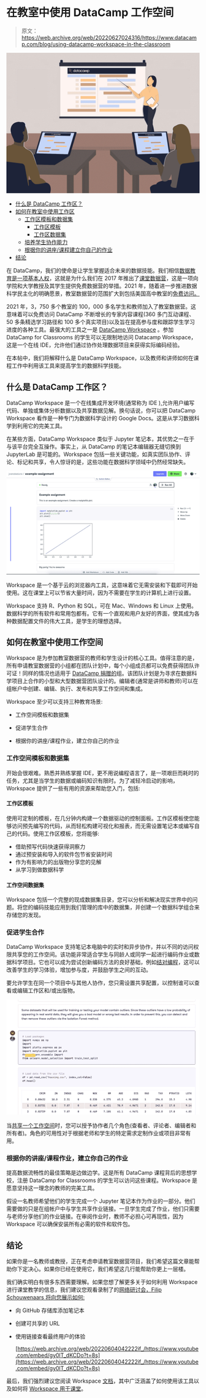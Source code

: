 # 在教室中使用 DataCamp 工作空间

> 原文：<https://web.archive.org/web/20220627024316/https://www.datacamp.com/blog/using-datacamp-workspace-in-the-classroom>

![](img/07d915296f17862bb06074acf3b5de05.png)

*   [什么是 DataCamp 工作区？](#what-is-datacamp-workspace?)
*   [如何在教室中使用工作区](#how-to-use-workspace-in-the-classroom)
    *   [工作区模板和数据集](#workspace-templates-and-datasets)
        *   [工作区模板](workspace-templates)
        *   [工作区数据集](#workspace-datasets)
    *   [培养学生协作能力](#foster-student-collaboration)
    *   [根据你的讲座/课程建立你自己的作业](#build-your-own-assignments-based-on-your-lectures/coursework)
*   [结论](#conclusion)

在 DataCamp，我们的使命是让学生掌握适合未来的数据技能。我们相信[数据教育是一项基本人权](https://web.archive.org/web/20220604042222/https://www.datacamp.com/blog/data-education-is-a-basic-human-right-freely-supporting-300000-students)，这就是为什么我们在 2017 年推出了[课堂数据营](https://web.archive.org/web/20220604042222/https://www.datacamp.com/groups/classrooms)，这是一项向学院和大学教授及其学生提供免费数据营的举措。2021 年，随着进一步推进数据科学民主化的明确愿景，教室数据营的范围扩大到包括美国高中教室的[免费访问。](https://web.archive.org/web/20220604042222/https://www.datacamp.com/blog/high-school-teachers-and-their-students-now-have-free-access-to-datacamp-for-classrooms)

2021 年，3，750 多个教室的 100，000 多名学生和教师加入了教室数据营。这意味着可以免费访问 DataCamp 不断增长的专家内容课程(360 多门互动课程、50 多条精选学习路径和 100 多个真实项目)以及旨在提高参与度和跟踪学生学习进度的各种工具。最强大的工具之一是 [DataCamp Workspace](https://web.archive.org/web/20220604042222/https://www.datacamp.com/workspace) 。参加 DataCamp for Classrooms 的学生可以无限制地访问 Datacamp Workspace，这是一个在线 IDE，允许他们通过协作处理数据项目来获得实际编码经验。

在本帖中，我们将解释什么是 DataCamp Workspace，以及教师和讲师如何在课程工作中利用该工具来提高学生的数据科学技能。

## 什么是 DataCamp 工作区？

DataCamp Workspace 是一个在线集成开发环境(通常称为 IDE ),允许用户编写代码、单独或集体分析数据以及共享数据见解。换句话说，你可以把 DataCamp Workspace 看作是一种专门为数据科学设计的 Google Docs。这是从学习数据科学到利用它的完美工具。

在某些方面，DataCamp Workspace 类似于 Jupyter 笔记本，其优势之一在于与该平台完全互操作。事实上，从 DataCamp 的笔记本编辑器无缝切换到 JupyterLab 是可能的。Workspace 包括一些关键功能，如真实团队协作、评论、标记和共享，令人惊讶的是，这些功能在数据科学领域中仍然经常缺失。

![](img/fdb390aaa59e9c534266f20c6077e4d9.png)

Workspace 是一个基于云的浏览器内工具，这意味着它无需安装和下载即可开始使用。这在课堂上可以节省大量时间，因为不需要在学生的计算机上进行设置。

Workspace 支持 R、Python 和 SQL，可在 Mac、Windows 和 Linux 上使用。数据科学的所有软件和常用包都有。它有一个直观和用户友好的界面，使其成为各种数据配置文件的伟大工具，是学生的理想选择。

## 如何在教室中使用工作空间

Workspace 是为参加教室数据营的教师和学生设计的核心工具。值得注意的是，所有申请教室数据营的小组都在团队计划中，每个小组成员都可以免费获得团队许可证！同样的情况也适用于 [DataCamp 捐赠的](https://web.archive.org/web/20220604042222/https://www.datacamp.com/donates)组。该团队计划是为寻求在数据科学项目上合作的小型和大型数据营团队设计的。编辑者(通常是讲师和教师)可以在组帐户中创建、编辑、执行、发布和共享工作空间和集成。

Workspace 至少可以支持三种教育场景:

*   工作空间模板和数据集

*   促进学生合作

*   根据你的讲座/课程作业，建立你自己的作业

### 工作空间模板和数据集

开始会很艰难。熟悉并熟练掌握 IDE，更不用说编程语言了，是一项艰巨而耗时的任务，尤其是当学生的数据或编码知识有限时。为了减轻冷启动的影响，Workspace 提供了一些有用的资源来帮助您入门，包括:

#### 工作区模板

使用可定制的模板，在几分钟内构建一个数据驱动的控制面板。工作区模板使您能够访问预先编写的代码，从而轻松构建可视化和报表，而无需设置笔记本或编写自己的代码。使用工作区模板，您将能够:

*   借助预写代码快速获得洞察力
*   通过预安装和导入的软件包节省安装时间
*   作为有影响力的出版物分享您的见解
*   从学习到做数据科学

#### 工作空间数据集

Workspace 包括一个完整的现成数据集目录，您可以分析和解决现实世界中的问题。将您的编码技能应用到我们管理的库中的数据集，并创建一个数据科学组合来存储您的发现。

### 促进学生合作

DataCamp Workspace 支持笔记本电脑中的实时和异步协作，并以不同的访问权限共享您的工作空间。该功能非常适合学生与同龄人或同学一起进行编码作业或数据科学项目。它也可以成为尝试创新编码方法的良好基础，例如[结对编程](https://web.archive.org/web/20220604042222/https://en.wikipedia.org/wiki/Pair_programming)，这可以改善学生的学习体验，增加参与度，并鼓励学生之间的互动。

要允许学生在同一个项目中与其他人协作，您只需设置共享配置，以控制谁可以查看或编辑工作区和/或出版物。

![](img/02c0cb876f4bff8ab545d9863ff85f9b.png)

当[共享一个工作空间](https://web.archive.org/web/20220604042222/https://workspace-docs.datacamp.com/work/sharing-a-workspace)时，您可以授予协作者几个角色(查看者、评论者、编辑者和所有者)。角色的可用性对于根据老师和学生的特定需求定制作业或项目非常有用。

### 根据你的讲座/课程作业，建立你自己的作业

提高数据流畅性的最佳策略是边做边学。这是所有 DataCamp 课程背后的思想学校，注册 DataCamp for Classrooms 的学生可以访问这些课程。Workspace 是愿意坚持这一理念的教师的完美工具。

假设一名教师希望他们的学生完成一个 Jupyter 笔记本作为作业的一部分。他们需要做的只是在组帐户中与学生共享作业链接。一旦学生完成了作业，他们只需要与老师分享他们的作业链接。在审阅作业时，教师不必担心可再现性，因为 Workspace 可以确保安装所有必需的软件和软件包。

## 结论

如果你是一名教师或教授，正在考虑申请教室数据营项目，我们希望这篇文章能帮助你下定决心。如果你已经在使用它，我们希望这几行能帮助你更上一层楼。

我们确实明白有很多东西需要理解。如果您想了解更多关于如何利用 Workspace 进行课堂教学的信息，我们建议您观看录制了的[网络研讨会，Filip Schouwenaars 将向您展示如何:](https://web.archive.org/web/20220604042222/https://www.youtube.com/watch?v=gy0lT_dKCDo&t=8s)

*   向 GitHub 存储库添加笔记本
*   创建可共享的 URL
*   使用链接查看最终用户的体验

    [https://web.archive.org/web/20220604042222if_/https://www.youtube.com/embed/gy0lT_dKCDo?t=8s](https://web.archive.org/web/20220604042222if_/https://www.youtube.com/embed/gy0lT_dKCDo?t=8s)

最后，我们强烈建议您阅读 Workspace [文档](https://web.archive.org/web/20220604042222/https://workspace-docs.datacamp.com/)，其中广泛涵盖了如何使用该工具以及如何将 [Workspace 用于课堂](https://web.archive.org/web/20220604042222/https://workspace-docs.datacamp.com/resources/workspace-for-education)。